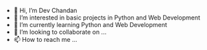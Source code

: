 - 👋 Hi, I’m Dev Chandan
- 👀 I’m interested in basic projects in Python and Web Development
- 🌱 I’m currently learning Python and Web Development
- 💞️ I’m looking to collaborate on ...
- 📫 How to reach me ...

<!---
dev02chandan/dev02chandan is a ✨ special ✨ repository because its `README.md` (this file) appears on your GitHub profile.
You can click the Preview link to take a look at your changes.
--->
